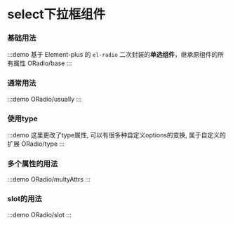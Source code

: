 # select下拉框组件

### 基础用法

:::demo 基于 Element-plus 的 `el-radio` 二次封装的**单选组件**，继承原组件的所有属性
ORadio/base
:::

### 通常用法

:::demo
ORadio/usually
:::

### 使用type

:::demo 这里更改了type属性, 可以有很多种自定义options的变换, 属于自定义的扩展
ORadio/type
:::

### 多个属性的用法

:::demo
ORadio/multyAttrs
:::


### slot的用法

:::demo
ORadio/slot
:::